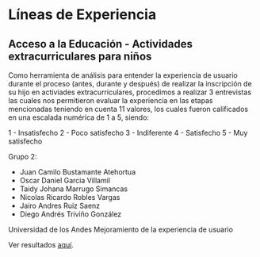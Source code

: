 # Líneas de Experiencia
## Acceso a la Educación - Actividades extracurriculares para niños

Como herramienta de análisis para entender la experiencia de usuario durante el proceso (antes, durante y después) de realizar la inscripción de su hijo en activiades extracurriculares, procedimos a realizar 3 entrevistas las cuales nos permitieron evaluar la experiencia en las etapas mencionadas teniendo en cuenta 11 valores, los cuales fueron calificados en una escalada numérica de 1 a 5, siendo:

1 - Insatisfecho
2 - Poco satisfecho
3 - Indiferente
4 - Satisfecho
5 - Muy satisfecho

Grupo 2: 

- Juan Camilo Bustamante Atehortua
- Oscar Daniel Garcia Villamil
- Taidy Johana Marrugo Simancas
- Nicolas Ricardo Robles Vargas
- Jairo Andres Ruiz Saenz
- Diego Andrés Triviño González

Universidad de los Andes
Mejoramiento de la experiencia de usuario

Ver resultados [aquí](https://jairoruizsaenz.github.io/LineasExperiencia/).
